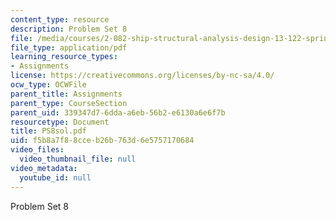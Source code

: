 ```yaml
---
content_type: resource
description: Problem Set 8
file: /media/courses/2-082-ship-structural-analysis-design-13-122-spring-2003/f5b8a7f88cceb26b763d6e5757170684_PS8sol.pdf
file_type: application/pdf
learning_resource_types:
- Assignments
license: https://creativecommons.org/licenses/by-nc-sa/4.0/
ocw_type: OCWFile
parent_title: Assignments
parent_type: CourseSection
parent_uid: 339347d7-6dda-a6eb-56b2-e6130a6e6f7b
resourcetype: Document
title: PS8sol.pdf
uid: f5b8a7f8-8cce-b26b-763d-6e5757170684
video_files:
  video_thumbnail_file: null
video_metadata:
  youtube_id: null
---
```

Problem Set 8